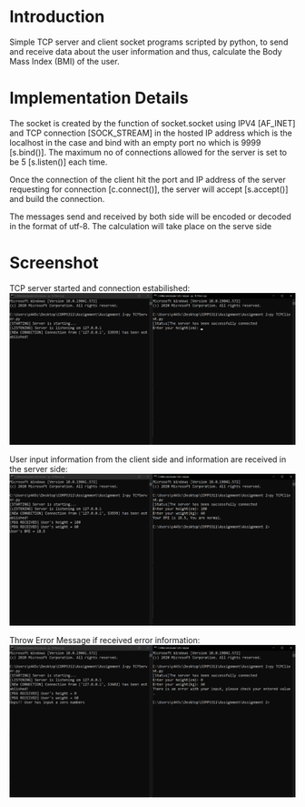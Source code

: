 # Introduction

Simple TCP server and client socket programs scripted by python, to send and receive data about the user information and thus, calculate the Body Mass Index (BMI) of the user.

# Implementation Details

The socket is created by the function of socket.socket using IPV4 [AF_INET] and TCP connection [SOCK_STREAM] in the hosted IP address which is the localhost in the case and bind with an empty port no which is 9999 [s.bind()]. The maximum no of connections allowed for the server is set to be 5 [s.listen()] each time.

Once the connection of the client hit the port and IP address of the server requesting for connection [c.connect()], the server will accept [s.accept()] and build the connection.

The messages send and received by both side will be encoded or decoded in the format of utf-8. The calculation will take place on the serve side

# Screenshot

TCP server started and connection estabilished:
![Demo_Img_1](/image/screenshot1.png)

User input information from the client side and information are received in the server side:
![Demo_Img_2](/image/screenshot2.png)

Throw Error Message if received error information:
![Demo_Img_3](/image/screenshot3.png)
